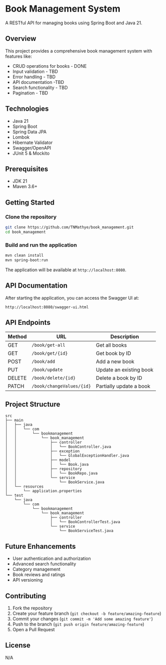 # Book Management System

A RESTful API for managing books using Spring Boot and Java 21.

## Overview

This project provides a comprehensive book management system with features like:
- CRUD operations for books - DONE
- Input validation - TBD
- Error handling - TBD
- API documentation -TBD
- Search functionality - TBD
- Pagination - TBD

## Technologies

- Java 21
- Spring Boot
- Spring Data JPA
- Lombok
- Hibernate Validator
- Swagger/OpenAPI
- JUnit 5 & Mockito

## Prerequisites

- JDK 21
- Maven 3.6+

## Getting Started

### Clone the repository

```bash
git clone https://github.com/TNMathye/book_management.git
cd book_management
```

### Build and run the application

```bash
mvn clean install
mvn spring-boot:run
```

The application will be available at `http://localhost:8080`.

## API Documentation

After starting the application, you can access the Swagger UI at:

```
http://localhost:8080/swagger-ui.html
```

## API Endpoints

| Method | URL | Description |
|--------|-----|-------------|
| GET | `/book/get-all` | Get all books |
| GET | `/book/get/{id}` | Get book by ID |
| POST | `/book/add` | Add a new book |
| PUT | `/book/update` | Update an existing book |
| DELETE | `/book/delete/{id}` | Delete a book by ID |
| PATCH | `/book/changeValues/{id}` | Partially update a book |

## Project Structure

```
src
├── main
│   ├── java
│   │   └── com
│   │       └── bookmanagement
│   │           └── book_management
│   │               ├── controller
│   │               │   └── BookController.java
│   │               ├── exception
│   │               │   └── GlobalExceptionHandler.java
│   │               ├── model
│   │               │   └── Book.java
│   │               ├── repository
│   │               │   └── BookRepo.java
│   │               └── service
│   │                   └── BookService.java
│   └── resources
│       └── application.properties
└── test
    └── java
        └── com
            └── bookmanagement
                └── book_management
                    ├── controller
                    │   └── BookControllerTest.java
                    └── service
                        └── BookServiceTest.java
```

## Future Enhancements

- User authentication and authorization
- Advanced search functionality
- Category management
- Book reviews and ratings
- API versioning

## Contributing

1. Fork the repository
2. Create your feature branch (`git checkout -b feature/amazing-feature`)
3. Commit your changes (`git commit -m 'Add some amazing feature'`)
4. Push to the branch (`git push origin feature/amazing-feature`)
5. Open a Pull Request

## License
N/A
